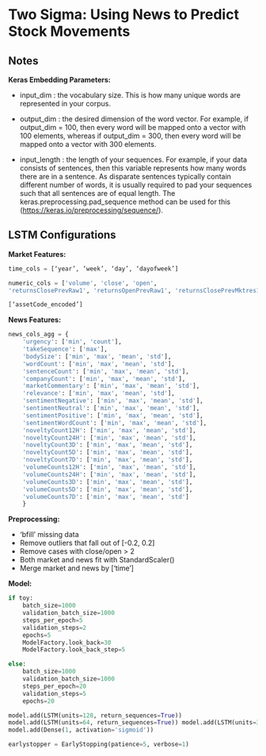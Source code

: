 # Two Sigma: Using News to Predict Stock Movements

## Notes
**Keras Embedding Parameters:**
- input_dim : the vocabulary size. This is how many unique words are represented in your corpus.

- output_dim : the desired dimension of the word vector. For example, if output_dim = 100, then every word will be mapped onto a vector with 100 elements, whereas if output_dim = 300, then every word will be mapped onto a vector with 300 elements.

- input_length : the length of your sequences. For example, if your data consists of sentences, then this variable represents how many words there are in a sentence. As disparate sentences typically contain different number of words, it is usually required to pad your sequences such that all sentences are of equal length. The keras.preprocessing.pad_sequence method can be used for this (https://keras.io/preprocessing/sequence/).

## LSTM Configurations

**Market Features:**
```python
time_cols = [‘year’, ‘week’, ‘day’, ‘dayofweek’]

numeric_cols = ['volume', 'close', 'open', 
'returnsClosePrevRaw1', 'returnsOpenPrevRaw1', 'returnsClosePrevMktres1', 'returnsOpenPrevMktres1', 'returnsClosePrevRaw10', 'returnsOpenPrevRaw10', 'returnsClosePrevMktres10', 'returnsOpenPrevMktres10']

[‘assetCode_encoded’]
```

**News Features:**
```python
news_cols_agg = {
    'urgency': ['min', 'count'],
    'takeSequence': ['max'],
    'bodySize': ['min', 'max', 'mean', 'std'],
    'wordCount': ['min', 'max', 'mean', 'std'],
    'sentenceCount': ['min', 'max', 'mean', 'std'],
    'companyCount': ['min', 'max', 'mean', 'std'],
    'marketCommentary': ['min', 'max', 'mean', 'std'],
    'relevance': ['min', 'max', 'mean', 'std'],
    'sentimentNegative': ['min', 'max', 'mean', 'std'],
    'sentimentNeutral': ['min', 'max', 'mean', 'std'],
    'sentimentPositive': ['min', 'max', 'mean', 'std'],
    'sentimentWordCount': ['min', 'max', 'mean', 'std'],
    'noveltyCount12H': ['min', 'max', 'mean', 'std'],
    'noveltyCount24H': ['min', 'max', 'mean', 'std'],
    'noveltyCount3D': ['min', 'max', 'mean', 'std'],
    'noveltyCount5D': ['min', 'max', 'mean', 'std'],
    'noveltyCount7D': ['min', 'max', 'mean', 'std'],
    'volumeCounts12H': ['min', 'max', 'mean', 'std'],
    'volumeCounts24H': ['min', 'max', 'mean', 'std'],
    'volumeCounts3D': ['min', 'max', 'mean', 'std'],
    'volumeCounts5D': ['min', 'max', 'mean', 'std'],
    'volumeCounts7D': ['min', 'max', 'mean', 'std']
    }
```

**Preprocessing:**

- ‘bfill’ missing data
- Remove outliers that fall out of [-0.2, 0.2]
- Remove cases with close/open > 2
- Both market and news fit with StandardScaler()
- Merge market and news by [‘time’]

**Model:**
```python
if toy:
    batch_size=1000
    validation_batch_size=1000
    steps_per_epoch=5
    validation_steps=2
    epochs=5
    ModelFactory.look_back=30
    ModelFactory.look_back_step=5

else:
    batch_size=1000
    validation_batch_size=1000
    steps_per_epoch=20
    validation_steps=5
    epochs=20

model.add(LSTM(units=128, return_sequences=True))
model.add(LSTM(units=64, return_sequences=True)) model.add(LSTM(units=32, return_sequences=False))
model.add(Dense(1, activation='sigmoid'))

earlystopper = EarlyStopping(patience=5, verbose=1)
```
